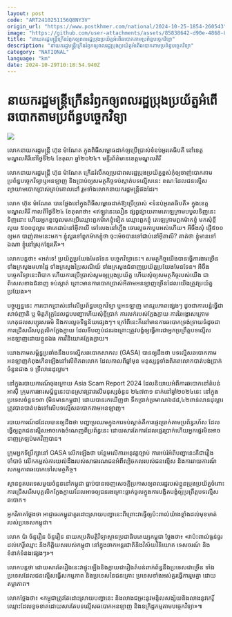 ```yaml
---
layout: post
code: "ART2410251156Q8NY3V"
origin_url: "https://www.postkhmer.com/national/2024-10-25-1854-260543"
image: "https://github.com/user-attachments/assets/85838642-d90e-4868-8d7b-6e068041b34d"
title: "នាយក​រដ្ឋមន្ត្រី​ក្រើន​រំឭក​ឲ្យ​ពលរដ្ឋ​ប្រុង​ប្រយ័ត្ន​អំពើ​ឆបោក​តាម​ប្រព័ន្ធ​បច្ចេកវិទ្យា"
description: "​​នាយក​រដ្ឋមន្ត្រី​ក្រើន​រំឭក​ឲ្យ​ពលរដ្ឋ​ប្រុង​ប្រយ័ត្ន​អំពើ​ឆបោក​តាម​ប្រព័ន្ធ​បច្ចេកវិទ្យា​"
category: "NATIONAL"
language: "km"
date: 2024-10-29T10:18:54.940Z
---
```


# នាយក​រដ្ឋមន្ត្រី​ក្រើន​រំឭក​ឲ្យ​ពលរដ្ឋ​ប្រុង​ប្រយ័ត្ន​អំពើ​ឆបោក​តាម​ប្រព័ន្ធ​បច្ចេកវិទ្យា

![](https://github.com/user-attachments/assets/08875914-d3c2-4bce-8fb8-a680875e60dd)

លោក​នាយក​រដ្ឋមន្ត្រី ហ៊ុន ម៉ាណែត ក្នុង​ពិធី​សម្ពោធ​ដាក់​ឲ្យ​ប្រើ​ប្រាស់​ទំនប់​អូរតេធិបតី នៅ​ខេត្ត​មណ្ឌលគិរី ​នៅ​ថ្ងៃ​ទី២៤ ខែតុលា ឆ្នាំ២០២៤។ មន្ទីរ​ព័ត៌មាន​ខេត្ត​មណ្ឌលគិរី

លោក​នាយក​រដ្ឋមន្ត្រី​ ហ៊ុន ម៉ាណែត ក្រើន​រំលឹក​ឲ្យ​ប្រជាពលរដ្ឋ​ប្រុង​ប្រយ័ត្ន​ខ្ពស់​កុំ​ឲ្យ​ចាញ់​បោក​តាម​ប្រព័ន្ធ​បច្ចេកវិទ្យា​ឬ​អនឡាញ និង​ប្រាប់​ឲ្យ​សមត្ថកិច្ច​ទប់ស្កាត់​បទ​ល្មើស​នេះ ខណៈ​ដែល​ជនល្មើស​ព្យាយាម​បោក​ប្រាស់​គ្រប់​គោល​ដៅ រួម​ទាំង​លោក​នាយក​រដ្ឋមន្ត្រី​ផង​ដែរ។

លោក ហ៊ុន ម៉ាណែត បាន​ថ្លែង​នៅ​ក្នុង​ពិធី​សម្ពោធ​ដាក់​ឱ្យ​ប្រើ​ប្រាស់​ «ទំនប់​អូរតេ​ធិបតី» ក្នុង​ខេត្ត​មណ្ឌល​គិរី​ កាល​ពី​ថ្ងៃ​ទី២៤ ខែ​តុលា​ថា៖ «ឥឡូវ​នេះ​លឿន ផ្សព្វផ្សាយ​តាម​តេឡេក្រាម​បបួល​ទិញ​នេះ​ទិញ​នោះ ហើយ​អ្នក​ខ្លះ​ចូល​មក​ប្រើ​ឈ្មោះ​ពួក​ម៉ាក​ខ្ញុំ​ទៀត ឈ្មោះ​ពួក​ខ្ញុំ តេឡេក្រាម​ពួក​ម៉ាក​ខ្ញុំ មក​សុំ​ខ្ចី​លុយ​ ៥០០​ដុល្លារ ថា​គេ​ជាប់​នៅ​អ៊ីតាលី ទៅ​លេង​នៅ​ហ្នឹង ចោរ​លួច​កាបូប​អស់​ហើយ។ អីចឹង​សុំ ផ្ញើ​៥០០​ឲ្យ​មក បាញ់​តាម​នេះ​មក។ ខ្ញុំ​សួរ​ទៅ​ពួក​ម៉ាក​ខ្ញុំ​ថា ចុះ​ម៉េច​បាន​ទៅ​ជាប់​នៅ​អ៊ីតាលី? គាត់​ថា ខ្ញុំ​មាន​ទៅ​ឯណា ខ្ញុំ​នៅ​ស្រុក​ខ្មែរ​តើ»។

លោក​បន្ត​ថា៖ «អត់ទេ! ប្រយ័ត្ន​ប្រយែង​មែនទែន បច្ចេកវិទ្យា​នេះ។ សមត្ថកិច្ច​យើង​បាន​ធ្វើ​ការ​ងារ​ច្រើន​ទាំង​ក្រសួង​មហាផ្ទៃ ទាំង​ក្រសួង​ប្រៃសណីយ៍ ទាំង​ក្រសួង​ជំនាញ​ ប្រយ័ត្ន​ប្រយែង​មែនទែន។ អីចឹង​បច្ចេកវិទ្យា​នេះ​ពិបាក ហើយ​ការ​ប្រើប្រាស់​សូម​ឲ្យ​ប្រុង​ប្រយ័ត្ន ហើយ​សុំ​ឲ្យ​សមត្ថកិច្ច​របស់​យើង ជាពិសេស​ខាង​ជំនាញ ទប់ស្កាត់ ព្រោះ​មាន​ការ​បោក​ប្រាស់​អី​តាម​អនឡាញ​ច្រើន​ដែល​យើង​ត្រូវ​ប្រយ័ត្ន​ប្រយែង»។

បច្ចុប្បន្ន​នេះ ការ​បោក​ប្រាស់​នៅ​លើ​ប្រព័ន្ធ​បច្ចេកវិទ្យា ឬ​អនឡាញ មាន​រូបភាព​ផ្សេងៗ ដូចជា​ការ​បន្លំ​ធ្វើ​ជា​សាច់ញាតិ​ ឬ មិត្តភ័ក្ត្រ​ដែល​ជួប​បញ្ហា​ហើយ​សុំ​ខ្ចី​ប្រាក់ ការ​លក់​របស់​ក្លែង​ក្លាយ ការ​រៃអង្គាស​ក្រោម​ហេតុផល​សប្បុរសធម៌ និង​ការ​លួច​ទិន្នន័យ​ផ្សេងៗ។ ក្រៅ​ពី​នេះ​ក៏​នៅ​មាន​ការ​ឆបោក​ទ្រង់​ទ្រាយ​ធំ​ដូចជា​ការ​ជ្រើសរើស​បុគ្គលិក​ក្លែងក្លាយ ដែល​ទី​បញ្ចប់​ជន​រងគ្រោះ​ត្រូវ​បង្ខំ​ឲ្យ​ធ្វើការ​ជា​អ្នក​ប្រព្រឹត្ត​បទ​ល្មើស​អនឡាញ​ដោយ​ខ្លួន​ឯង ការ​វិនិយោគ​ក្លែង​ក្លាយ។

យោង​តាម​សម្ព័ន្ធ​ប្រឆាំង​នឹង​បទ​ល្មើស​ឆបោក​សាកល (GASA) បាន​ឲ្យ​ដឹង​ថា បទ​ល្មើស​ឆបោក​តាម​អនឡាញ​កំពុង​កើន​ឡើង​នៅ​លើ​ពិភពលោក ដែល​កាល​ពី​ឆ្នាំ​មុន មនុស្ស​ទូទាំង​ពិភពលោក​បាត់​បង់​ប្រាក់​ចំនួន​ជាង ១​ ទ្រីលាន​ដុល្លារ។

នៅ​ក្នុង​របាយការណ៍​ចុង​ក្រោយ Asia Scam Report 2024 ដែល​និយាយ​អំពី​ការ​ឆបោក​នៅ​តំបន់​អាស៊ី ក្រុមការងារ​សម្ព័ន្ធ​នេះ​បាន​ស្រាវជ្រាវ​លើ​មនុស្ស​ចំនួន ២៤៧៣១ នាក់​នៅ​ឆ្នាំ​២០២៤​នេះ នៅ​ក្នុង​ប្រទេស​ចំនួន​១៣ (មិន​មាន​កម្ពុជា) ​ដោយ​បាន​រក​ឃើញ​ថា ទឹក​ប្រាក់​ប្រមាណ​ ៦៨៨,៤២​ពាន់​លាន​ដុល្លារ​ត្រូវ​បាន​បាត់​បង់​ទៅ​លើ​បទ​ល្មើស​ឆបោក​តាម​អនឡាញ។

របាយការណ៍​ដដែល​បាន​ឲ្យដឹង​ថា បញ្ហា​ប្រឈម​ក្នុង​ការ​ទប់​ស្កាត់​គឺ​ការ​ផ្ទេរ​ប្រាក់​តាម​ប្រព័ន្ធ​រហ័ស ដែល​ធ្វើ​ឲ្យ​ពួក​ជន​ល្មើស​អាច​កេង​ចំណេញ​ពី​ប្រព័ន្ធ​នេះ ដោយសារ​តែ​ការ​ដែល​ផ្ទេរ​ប្រាក់​ហើយ​ អ្នក​ផ្ទេរ​មិន​អាច​ទាញ​ត្រឡប់​មក​វិញ​បាន។

ក្រុម​អ្នក​ទីប្រឹក្សា​នៅ GASA លើក​ឡើង​ថា បន្ថែម​លើ​ការ​អនុវត្ត​ច្បាប់ ការ​អប់រំ​អំពី​បញ្ហា​នេះ​គឺជា​រឿង​ចាំបាច់ លើក​កម្ពស់​ការ​យល់​ដឹង​របស់​សាធារណជន​អំពី​ល្បិច​កល​របស់​ជន​ល្មើស និង​ការ​រាយការណ៍​សកម្មភាព​ឆបោក​ទៅ​សមត្ថកិច្ច។

ស្ថានទូត​បរទេស​មួយ​ចំនួន​នៅ​កម្ពុជា ធ្លាប់​បាន​ចេញ​សេចក្ដី​ប្រកាស​ឲ្យ​ពលរដ្ឋ​របស់​ខ្លួន​ប្រុង​ប្រយ័ត្ន​ចំពោះ​ការ​ជ្រើស​រើស​បុគ្គលិក​ក្លែងក្លាយ​ដែល​អាច​ឲ្យ​ជន​រងគ្រោះ​ធ្លាក់​ចូល​ក្នុង​ការ​បង្ខិត​បង្ខំ​ឲ្យ​ប្រព្រឹត្ត​បទ​ល្មើស​ឆបោក។

អ្នក​វិភាគ​ថ្លែង​ថា អាជ្ញាធរ​កម្ពុជា​គួរ​ដោះស្រាយ​បញ្ហា​នេះ​ ពីព្រោះ​​វា​ធ្វើ​ឲ្យ​ប៉ះពាល់​យ៉ាង​ខ្លាំង​ដល់​មុខ​មាត់​របស់​ប្រទេស​កម្ពុជា។

លោក ប៉ា ច័ន្ទរឿន ច័ន្ទ​រឿន​ នាយក​ប្រតិបត្តិវិទ្យាស្ថាន​ប្រជាធិបតេយ្យកម្ពុជា​ ថ្លែង​ថា៖ «វា​ប៉ះពាល់​ធ្ងន់ធ្ងរ​ដល់​កេរ្តិ៍​ឈ្មោះ និង​កិត្តិយស​របស់​កម្ពុជា នៅ​ក្នុង​ឆាក​អន្តរជាតិ​និង​វិស័យ​វិនិយោគ ទេសចរណ៍ និង ទំនាក់​ទំនង​ផ្សេងៗ»។

លោក​បន្ត​ថា ​ដោយសារ​តែ​រឿង​នេះ​វា​ផ្ទុះ​ឡើង​និង​ក្លាយ​ជា​រឿង​តំបន់​ពាក់​ព័ន្ធ​នឹង​ប្រទេស​ជា​ច្រើន ទាំង​ប្រទេស​ដែល​ជន​ល្មើស​ធ្វើ​សកម្មភាព និង​ប្រទេស​​នៃ​ជន​​គ្រោះ ប្រទេស​ទាំង​អស់​គួរ​ធ្វើ​ការ​រួម​គ្នា ដោយ​តម្លាភាព។

លោក​ថ្លែង​ថា៖ «កម្ពុជា​ត្រូវ​តែ​ដោះស្រាយ​បញ្ហា​នេះ និង​លាង​ជម្រះ​នូវ​មន្ទិល​សង្ស័យ​ និង​លាង​នូវ​កេរ្តិ៍​ឈ្មោះ​ដែល​ខូច​ខាត​ដោយសារ​តែ​បទ​ល្មើស​ឆបោក​អនឡាញ និង​ឧក្រិដ្ឋកម្ម​តាម​បច្ចេកវិទ្យា»៕